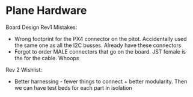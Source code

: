 # Plane Hardware

Board Design Rev1 Mistakes:
- Wrong footprint for the PX4 connector on the pitot. Accidentally used the same one as all the I2C busses. Already have these connectors
- Forgot to order MALE connectors that go on the board. JST female is the for the cable. Whoops

Rev 2 Wishlist:
- Better harnessing - fewer things to connect + better modularity. Then we can have test beds for each part in isolation
